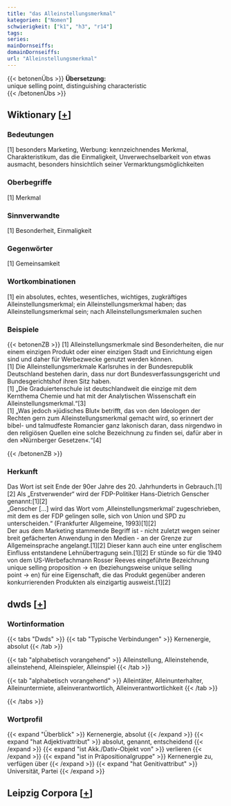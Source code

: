 ```yaml
---
title: "das Alleinstellungsmerkmal"
kategorien: ["Nomen"]
schwierigkeit: ["k1", "h3", "r14"]
tags:
series:
mainDornseiffs:
domainDornseiffs:
url: "Alleinstellungsmerkmal"
---
```


{{< betonenÜbs >}}
**Übersetzung:**  
unique selling point, distinguishing characteristic  
{{< /betonenÜbs >}}

## Wiktionary [[+](https://de.wiktionary.org/wiki/Alleinstellungsmerkmal)]

### Bedeutungen
[1] besonders Marketing, Werbung: kennzeichnendes Merkmal, Charakteristikum, das die Einmaligkeit, Unverwechselbarkeit von etwas ausmacht, besonders hinsichtlich seiner Vermarktungsmöglichkeiten  

### Oberbegriffe
[1] Merkmal  

### Sinnverwandte
[1] Besonderheit, Einmaligkeit  

### Gegenwörter
[1] Gemeinsamkeit  

### Wortkombinationen
[1] ein absolutes, echtes, wesentliches, wichtiges, zugkräftiges Alleinstellungsmerkmal; ein Alleinstellungsmerkmal haben; das Alleinstellungsmerkmal sein; nach Alleinstellungsmerkmalen suchen  

### Beispiele
{{< betonenZB >}}
[1] Alleinstellungsmerkmale sind Besonderheiten, die nur einem einzigen Produkt oder einer einzigen Stadt und Einrichtung eigen sind und daher für Werbezwecke genutzt werden können.  
[1] Die Alleinstellungsmerkmale Karlsruhes in der Bundesrepublik Deutschland bestehen darin, dass nur dort Bundesverfassungsgericht und Bundesgerichtshof ihren Sitz haben.  
[1] „Die Graduiertenschule ist deutschlandweit die einzige mit dem Kernthema Chemie und hat mit der Analytischen Wissenschaft ein Alleinstellungsmerkmal.“[3]  
[1] „Was jedoch »jüdisches Blut« betrifft, das von den Ideologen der Rechten gern zum Alleinstellungsmerkmal gemacht wird, so erinnert der bibel- und talmudfeste Romancier ganz lakonisch daran, dass nirgendwo in den religiösen Quellen eine solche Bezeichnung zu finden sei, dafür aber in den »Nürnberger Gesetzen«.“[4]  

{{< /betonenZB >}}
### Herkunft
Das Wort ist seit Ende der 90er Jahre des 20. Jahrhunderts in Gebrauch.[1][2] Als „Erstverwender“ wird der FDP-Politiker Hans-Dietrich Genscher genannt:[1][2]  
„Genscher […] wird das Wort vom ‚Alleinstellungsmerkmal‘ zugeschrieben, mit dem es der FDP gelingen solle, sich von Union und SPD zu unterscheiden.“ (Frankfurter Allgemeine, 1993)[1][2]  
Der aus dem Marketing stammende Begriff ist - nicht zuletzt wegen seiner breit gefächerten Anwendung in den Medien - an der Grenze zur Allgemeinsprache angelangt.[1][2] Dieser kann auch eine unter englischem Einfluss entstandene Lehnübertragung sein.[1][2] Er stünde so für die 1940 von dem US-Werbefachmann Rosser Reeves eingeführte Bezeichnung unique selling proposition → en (beziehungsweise unique selling point → en) für eine Eigenschaft, die das Produkt gegenüber anderen konkurrierenden Produkten als einzigartig ausweist.[1][2]  



## dwds [[+](https://www.dwds.de/wb/Alleinstellungsmerkmal)]

### Wortinformation
{{< tabs "Dwds" >}}
{{< tab "Typische Verbindungen" >}}
Kernenergie, absolut
{{< /tab >}}

{{< tab "alphabetisch vorangehend" >}}
Alleinstellung, Alleinstehende, alleinstehend, Alleinspieler, Alleinspiel
{{< /tab >}}

{{< tab "alphabetisch vorangehend" >}}
Alleintäter, Alleinunterhalter, Alleinuntermiete, alleinverantwortlich, Alleinverantwortlichkeit
{{< /tab >}}

{{< /tabs >}}

### Wortprofil
{{< expand "Überblick" >}} Kernenergie, absolut {{< /expand >}}
{{< expand "hat Adjektivattribut" >}} absolut, genannt, entscheidend {{< /expand >}}
{{< expand "ist Akk./Dativ-Objekt von" >}} verlieren {{< /expand >}}
{{< expand "ist in Präpositionalgruppe" >}} Kernenergie zu, verfügen über {{< /expand >}}
{{< expand "hat Genitivattribut" >}} Universität, Partei {{< /expand >}}

## Leipzig Corpora [[+](https://corpora.uni-leipzig.de/en/res?word=Alleinstellungsmerkmal&corpusId=deu_newscrawl-public_2018)]

